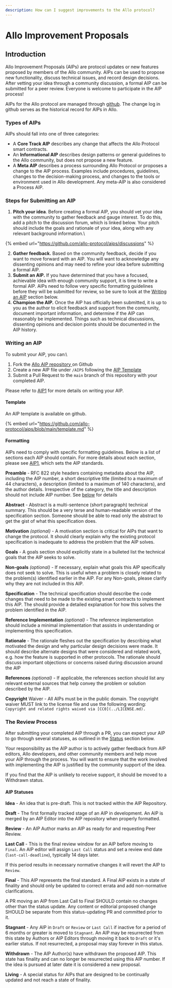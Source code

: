 ```yaml
---
description: How can I suggest improvements to the Allo protocol?
---
```


# Allo Improvement Proposals

## Introduction

Allo Improvement Proposals (AIPs) are protocol updates or new features proposed by members of the Allo community. AIPs can be used to propose new functionality, discuss technical issues, and record design decisions.\
After vetting your idea through a community discussion, a formal AIP can be submitted for a peer review. Everyone is welcome to participate in the AIP process!

AIPs for the Allo protocol are managed through [github](https://github.com/allo-protocol/aips/tree/main). The change log in github serves as the historical record for AIPs in Allo.



### Types of AIPs

AIPs should fall into one of three categories:

* A **Core Track AIP** describes any change that affects the Allo Protocol smart contracts.
* An **Informational AIP** describes design patterns or general guidelines to the Allo community, but does not propose a new feature.
* A **Meta AIP** describes a process surrounding Allo Protocol or proposes a change to the AIP process. Examples include procedures, guidelines, changes to the decision-making process, and changes to the tools or environment used in Allo development. Any meta-AIP is also considered a Process AIP.

### Steps for Submitting an AIP

1. **Pitch your idea**. Before creating a formal AIP, you should vet your idea with the community to gather feedback and gauge interest. To do this, add a pitch to the discussion forum, which is linked below. Your pitch should include the goals and rationale of your idea, along with any relevant background information.\


{% embed url="https://github.com/allo-protocol/aips/discussions" %}

2. **Gather feedback.** Based on the community feedback, decide if you want to move forward with an AIP. You will want to acknowledge any dissenting opinions and may need to refine your idea before submitting a formal AIP.
3. **Submit an AIP.** If you have determined that you have a focused, achievable idea with enough community support, it is time to write a formal AIP. AIPs need to follow very specific formatting guidelines before they will be submitted for review, so be sure to look at the [Writing an AIP](https://app.gitbook.com/o/Aqbtj6s4OkLaygileCka/s/VXplLHreRKXjeEdCDxn2/\~/changes/19/extras/allo-improvement-proposals#writing-an-aip) section below.
4. **Champion the AIP.** Once the AIP has officially been submitted, it is up to you as the author to elicit feedback and support from the community, document important information, and determine if the AIP can reasonably be implemented. Things such as technical discussions, dissenting opinions and decision points should be documented in the AIP history.&#x20;

### Writing an AIP

To submit your AIP, you can:\


1. Fork the [Allo AIP repository ](https://github.com/allo-protocol/aips/tree/main)on Github
2. Create a new AIP file under `/AIPS` following the [AIP Template](https://github.com/allo-protocol/aips/blob/main/template.md)
3. Submit a Pull Request to the `main` branch of this repository with your completed AIP.

Please refer to [AIP1](https://github.com/allo-protocol/aips/blob/main/AIPS/aip-1.md) for more details on writing your AIP.

#### Template

An AIP template is available on github.

{% embed url="https://github.com/allo-protocol/aips/blob/main/template.md" %}

#### Formatting

AIPs need to comply with specific formatting guidelines. Below is a list of sections each AIP should contain. For more details about each section, please see [AIP1](https://github.com/allo-protocol/aips/blob/main/AIPS/aip-1.md), which sets the AIP standards.&#x20;

**Preamble** - RFC 822 style headers containing metadata about the AIP, including the AIP number, a short descriptive title (limited to a maximum of 44 characters), a description (limited to a maximum of 140 characters), and the author details. Irrespective of the category, the title and description should not include AIP number. See [below](https://github.com/allo-protocol/aips/blob/main/AIPS/aip-1.md#aip-header-preamble) for details

**Abstract** - Abstract is a multi-sentence (short paragraph) technical summary. This should be a very terse and human-readable version of the specification section. Someone should be able to read only the abstract to get the gist of what this specification does.

**Motivation** _(optional)_ - A motivation section is critical for AIPs that want to change the protocol. It should clearly explain why the existing protocol specification is inadequate to address the problem that the AIP solves.

**Goals** - A goals section should explicitly state in a bulleted list the technical goals that the AIP seeks to solve.

**Non-goals** _(optional)_ - If necessary, explain what goals this AIP specifically does not seek to solve. This is useful when a problem is closely related to the problem(s) identified earlier in the AIP. For any Non-goals, please clarify why they are not included in this AIP.

**Specification** - The technical specification should describe the code changes that need to be made to the existing smart contracts to implement this AIP. The should provide a detailed explanation for how this solves the problem identified in the AIP.

**Reference Implementation** _(optional)_ - The reference implementation should include a minimal implementation that assists in understanding or implementing this specification.

**Rationale** - The rationale fleshes out the specification by describing what motivated the design and why particular design decisions were made. It should describe alternate designs that were considered and related work, e.g. how the feature is supported in other protocols. The rationale should discuss important objections or concerns raised during discussion around the AIP

**References** _(optional)_ - If applicable, the references section should list any relevant external sources that help convey the problem or solution described by the AIP.

**Copyright** Waiver - All AIPs must be in the public domain. The copyright waiver MUST link to the license file and use the following wording: `Copyright and related rights waived via [CC0](../LICENSE.md).`&#x20;

### The Review Process

After submitting your completed AIP through a PR, you can expect your AIP to go through several statuses, as outlined in the [Status](https://app.gitbook.com/o/Aqbtj6s4OkLaygileCka/s/VXplLHreRKXjeEdCDxn2/\~/changes/19/extras/allo-improvement-proposals#aip-statuses) section below.&#x20;

Your responsibility as the AIP author is to actively gather feedback from AIP editors, Allo developers, and other community members and help move your AIP through the process. You will want to ensure that the work involved with implementing the AIP is justified by the community support of the idea.&#x20;

If you find that the AIP is unlikely to receive support, it should be moved to a Withdrawn status.

#### AIP Statuses

**Idea** - An idea that is pre-draft. This is not tracked within the AIP Repository.

**Draft** - The first formally tracked stage of an AIP in development. An AIP is merged by an AIP Editor into the AIP repository when properly formatted.

**Review** - An AIP Author marks an AIP as ready for and requesting Peer Review.

**Last Call** - This is the final review window for an AIP before moving to `Final`. An AIP editor will assign `Last Call` status and set a review end date (`last-call-deadline`), typically 14 days later.

If this period results in necessary normative changes it will revert the AIP to `Review`.

**Final** - This AIP represents the final standard. A Final AIP exists in a state of finality and should only be updated to correct errata and add non-normative clarifications.

A PR moving an AIP from Last Call to Final SHOULD contain no changes other than the status update. Any content or editorial proposed change SHOULD be separate from this status-updating PR and committed prior to it.

**Stagnant** - Any AIP in `Draft` or `Review` or `Last Call` if inactive for a period of 6 months or greater is moved to `Stagnant`. An AIP may be resurrected from this state by Authors or AIP Editors through moving it back to `Draft` or it's earlier status. If not resurrected, a proposal may stay forever in this status.

**Withdrawn** - The AIP Author(s) have withdrawn the proposed AIP. This state has finality and can no longer be resurrected using this AIP number. If the idea is pursued at later date it is considered a new proposal.

**Living** - A special status for AIPs that are designed to be continually updated and not reach a state of finality.&#x20;



